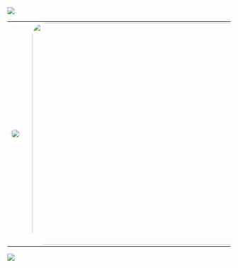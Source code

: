 <img src="https://capsule-render.vercel.app/api?type=waving&color=darkgray&height=150&section=header" />

<table align="center" style="border-collapse: collapse; border: none; border-color: transparent;">
  <tr style="border: none; border-color: transparent;">
    <td style="border: none; border-color: transparent;">
      <img
        src="https://github-readme-stats.vercel.app/api/top-langs/?username=yungxhi&layout=compact&theme=radical&hide_border=true"
        style="border-radius: 30px; max-width: 350px; width: 100%; border: none; border-color: transparent;"
      />
    </td>
    <td style="padding-left: 20px; border: none; border-color: transparent;">
      <a href="https://github.com/devxb/gitanimals" style="border: none; border-color: transparent;">
        <img
          src="https://render.gitanimals.org/guilds/xb205/draw"
          style="width: 500px; max-width: 90vw; border-radius: 30px; border: none; border-color: transparent;"
        />
      </a>
    </td>
  </tr>
</table>

<img src="https://capsule-render.vercel.app/api?type=waving&color=darkgray&height=150&section=footer" />

